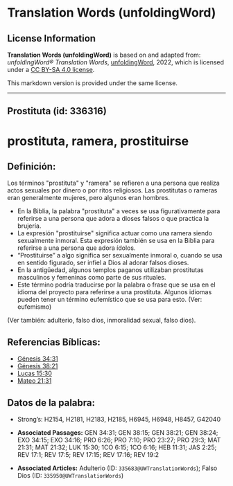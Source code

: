 # Translation Words (unfoldingWord)

## License Information

**Translation Words (unfoldingWord)** is based on and adapted from: _unfoldingWord® Translation Words_, [unfoldingWord](https://unfoldingword.org/utw), 2022, which is licensed under a [CC BY-SA 4.0 license](https://creativecommons.org/licenses/by-sa/4.0/legalcode.en).

This markdown version is provided under the same license.



--------------------------------

## Prostituta (id: 336316)

prostituta, ramera, prostituirse
================================

Definición:
-----------

Los términos "prostituta" y "ramera" se refieren a una persona que realiza actos sexuales por dinero o por ritos religiosos. Las prostitutas o rameras eran generalmente mujeres, pero algunos eran hombres.

* En la Biblia, la palabra "prostituta" a veces se usa figurativamente para referirse a una persona que adora a dioses falsos o que practica la brujería.
* La expresión "prostituirse" significa actuar como una ramera siendo sexualmente inmoral. Esta expresión también se usa en la Biblia para referirse a una persona que adora ídolos.
* “Prostituirse” a algo significa ser sexualmente inmoral o, cuando se usa en sentido figurado, ser infiel a Dios al adorar falsos dioses.
* En la antigüedad, algunos templos paganos utilizaban prostitutas masculinos y femeninas como parte de sus rituales.
* Este término podría traducirse por la palabra o frase que se usa en el idioma del proyecto para referirse a una prostituta. Algunos idiomas pueden tener un término eufemístico que se usa para esto. (Ver: eufemismo)

(Ver también: adulterio, falso dios, inmoralidad sexual, falso dios).

Referencias Bíblicas:
---------------------

* [Génesis 34:31](https://ref.ly/Gen34:31)
* [Génesis 38:21](https://ref.ly/Gen38:21)
* [Lucas 15:30](https://ref.ly/Luke15:30)
* [Mateo 21:31](https://ref.ly/Matt21:31)

Datos de la palabra:
--------------------

* Strong’s: H2154, H2181, H2183, H2185, H6945, H6948, H8457, G42040

* **Associated Passages:** GEN 34:31; GEN 38:15; GEN 38:21; GEN 38:24; EXO 34:15; EXO 34:16; PRO 6:26; PRO 7:10; PRO 23:27; PRO 29:3; MAT 21:31; MAT 21:32; LUK 15:30; 1CO 6:15; 1CO 6:16; HEB 11:31; JAS 2:25; REV 17:1; REV 17:5; REV 17:15; REV 17:16; REV 19:2
* **Associated Articles:** Adulterio (ID: `335683@UWTranslationWords`); Falso Dios (ID: `335950@UWTranslationWords`)

